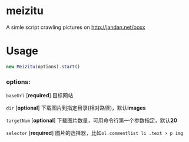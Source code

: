 # meizitu
A simle script crawling pictures on http://jandan.net/ooxx

# Usage

```js
new Meizitu(options).start()
```

### options:
`baseUrl` [**required**] 目标网站

`dir` [**optional**] 下载图片到指定目录(相对路径)，默认**images**

`targetNum` [**optional**] 下载图片数量，可用命令行第一个参数指定，默认**20**

`selector` [**required**] 图片的选择器，比如`ol.commentlist li .text > p img`
